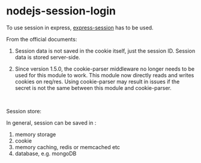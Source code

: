 # nodejs-session-login

To use session in express, [express-session](https://github.com/expressjs/session) has to be used. <br/>

From the official documents:
1. Session data is not saved in the cookie itself, just the session ID. Session data is stored server-side. 

2. Since version 1.5.0, the cookie-parser middleware no longer needs to be used for this module to work. This module now directly reads and writes cookies on req/res. Using cookie-parser may result in issues if the secret is not the same between this module and cookie-parser. 
<br/>

Session store:

In general, session can be saved in :
1. memory storage
2. cookie
3. memory caching, redis or memcached etc
4. database, e.g. mongoDB
